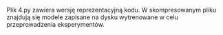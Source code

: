 Plik 4.py zawiera wersję reprezentacyjną kodu.
W skompresowanym pliku znajdują się modele zapisane na dysku wytrenowane w celu przeprowadzenia eksperymentów.
